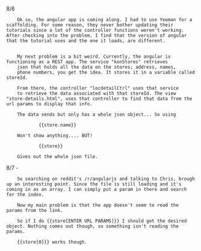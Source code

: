 8/6 	

		Ok so, the angular app is coming along. I had to use Yeoman for a scaffolding. For some reason, they never bother updating their tutorials since a lot of the controller functions weren't working. After checking into the problem, I find that the version of angular that the tutorial uses and the one it loads, are different. 


		My next problem is a bit weird. Currently, the angular is functioning as a REST app. The service "konStores" retrieves 
		json that holds all the data on the stores; address, names, 
		phone numbers, you get the idea. It stores it in a variable called storeId.

		From there, the controller "locdetailCtrl" uses that service
		to retrieve the data associated with that storeId. The view "store-details.html", uses that controller to find that data from the url params to display that info. 

		The data sends but only has a whole json object... So using

				{{store.name}} 

		Won't show anything.... BUT!

				{{store}}

		Gives out the whole json file. 


8/7 - 

		So searching on reddit's /r/angularjs and talking to Chris, brough up an interesting point. Since the file is still loading and it's coming in as an array. I can simply put a param in there and search for the index. 

		Now my main problem is that the app doesn't seem to read the params from the link. 

		So if I do {{store[ENTER URL PARAMS]}} I should get the desired object. Nothing comes out though, so something isn't reading the params. 

		{{store[0]}} works though. 